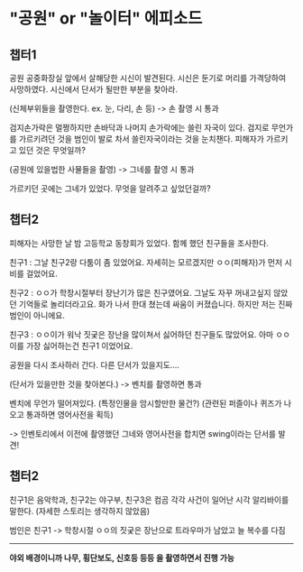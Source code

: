 # "공원" or "놀이터" 에피소드

## 챕터1

공원 공중화장실 앞에서 살해당한 시신이 발견된다.
시신은 둔기로 머리를 가격당하여 사망하였다.
시신에서 단서가 될만한 부분을 찾아라.

(신체부위들을 촬영한다. ex. 눈, 다리, 손 등)
-> 손 촬영 시 통과

검지손가락은 멀쩡하지만 손바닥과 나머지 손가락에는 쓸린 자국이 있다.
검지로 무언가를 가르키려던 것을 범인이 발로 차서 쓸린자국이라는 것을 눈치챈다.
피해자가 가르키고 있던 것은 무엇일까?

(공원에 있을법한 사물들을 촬영)
-> 그네를 촬영 시 통과

가르키던 곳에는 그네가 있었다. 무엇을 알려주고 싶었던걸까?

## 챕터2

피해자는 사망한 날 밤 고등학교 동창회가 있었다.
함께 했던 친구들을 조사한다.

친구1 : 그날 친구2랑 다툼이 좀 있었어요. 자세히는 모르겠지만 ㅇㅇ(피해자)가 먼저 시비를 걸었어요.

친구2 : ㅇㅇ가 학창시절부터 장난기가 많은 친구였어요. 그날도 자꾸 꺼내고싶지 않았던 기억들로 놀리더라고요. 화가 나서 한대 쳤는데 싸움이 커졌습니다. 하지만 저는 진짜 범인이 아니에요.

친구3 : ㅇㅇ이가 워낙 짓궂은 장난을 많이쳐서 싫어하던 친구들도 많았어요. 아마 ㅇㅇ이를 가장 싫어하는건 친구1 이었어요.

공원을 다시 조사하러 간다. 다른 단서가 있을지도....

(단서가 있을만한 것을 찾아본다.)
-> 벤치를 촬영하면 통과

벤치에 무언가 떨어져있다. (특정인물을 암시할만한 물건?)
(관련된 퍼즐이나 퀴즈가 나오고 통과하면 영어사전을 획득)

-> 인벤토리에서 이전에 촬영했던 그네와 영어사전을 합치면 swing이라는 단서를 발견!

## 챕터2

친구1은 음악학과, 친구2는 야구부, 친구3은 컴곰
각각 사건이 일어난 시각 알리바이를 말한다.
(자세한 스토리는 생각하지 않았음)

범인은 친구1 -> 학창시절 ㅇㅇ의 짓궂은 장난으로 트라우마가 남았고 늘 복수를 다짐

---

<b>야외 배경이니까 나무, 횡단보도, 신호등 등등 을 촬영하면서 진행 가능</b>
